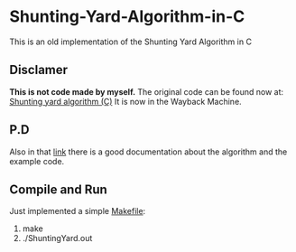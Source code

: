 # Shunting-Yard-Algorithm-in-C
This is an old implementation of the Shunting Yard Algorithm in C

## Disclamer
**This is not code made by myself.**
The original code can be found now at: [Shunting yard algorithm (C)](https://web.archive.org/web/20101228154154/http://en.literateprograms.org/Shunting_yard_algorithm_%28C%29#chunk%20def:shunt_op) 
It is now in the Wayback Machine.

## P.D
Also in that [link](https://web.archive.org/web/20101228154154/http://en.literateprograms.org/Shunting_yard_algorithm_%28C%29#chunk%20def:shunt_op) there is a good documentation about the algorithm and the example code.

## Compile and Run
Just implemented a simple [Makefile](Makefile):
1. make
2. ./ShuntingYard.out
